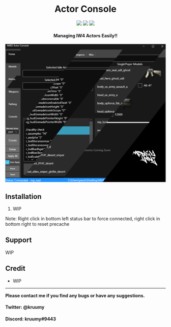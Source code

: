 <h1 align="center">
  <br>
  Actor Console
  <br>
</h1>

<div align="center">
  <a href="https://github.com/kruumy/Actor-Console-iw4/releases"><img src="https://img.shields.io/github/v/release/kruumy/Actor-Console-iw4?label=Latest%20version&style=flat-square"></a>
  <a href="https://github.com/kruumy/Actor-Console-iw4/releases""><img src="https://img.shields.io/github/downloads/kruumy/Actor-Console-iw4/total"></a>
  <a href="https://paypal.me/JPauls281"><img src="https://img.shields.io/badge/Donate-Paypal-orange?style=flat-square"></a>
</div>

<h4 align="center">Managing IW4 Actors Easily!</a>!</h4>
<div align="center">
  <a href="https://github.com/kruumy/Actor-Console-iw4/blob/main/preview.png">
    <img src="preview.png" alt="Preivew">
  </a>
</div>

## Installation

1. WIP
                                        
Note: Right click in bottom left status bar to force connected, right click in bottom right to reset precache

## Support

WIP

## Credit

- WIP


---

**Please contact me if you find any bugs or have any suggestions.**
#### Twitter: @kruumy
#### Discord: kruumy#9443


